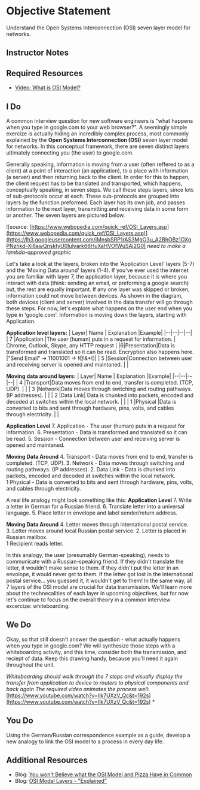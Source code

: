 # Objective Statement
Understand the Open Systems Interconnection (OSI) seven layer model for networks.
  
## Instructor Notes


## Required Resources

- [Video: What is OSI Model?]([https://www.youtube.com/watch?v=Ilk7UXzV_Qc](https://www.youtube.com/watch?v=Ilk7UXzV_Qc))

## I Do

 A common interview question for new software engineers is "what happens when you type in google.com to your web browser?". A seemingly simple exercize is actually hiding an incredibly complex process, most commonly explained by the **Open Systems Interconnection (OSI)** seven layer model for networks. In this conceptual framework, there are seven distinct layers ultimately connecting you (the user) to google.com. 

Generally speaking, information is moving from a user (often reffered to as a client) at a point of interaction (an application), to a place with information (a server) and then returning back to the client. In order for this to happen, the client request has to be translated and transported, which happens, conceptually speaking, in seven steps. We call these steps layers, since lots of sub-protocols occur at each.  These sub-protocols are grouped into layers by the function preformed. Each layer has its own job, and passes information to the next layer, transmitting and receiving data in some form or another. The seven layers are pictured below. 

![source: [https://www.webopedia.com/quick_ref/OSI_Layers.asp](https://www.webopedia.com/quick_ref/OSI_Layers.asp)](https://lh3.googleusercontent.com/iMnsbSRP1rAS3MgO3u_A2BhOBz1OXgPNzhkd-Xi6awQnsktyU0Iulyark66HuXaHVOfWuSAj2G0) *need to make a lambda-approved graphic*
 
Let's take a look at the layers, broken into the 'Application Level' layers (5-7) and the 'Moving Data around' layers (1-4). If you've ever used the internet you are familiar with layer 7, the application layer, because it is where you interact with data (think: sending an email, or preforming a google search) but, the rest are equally important. If any one layer was skipped or broken, information could not move between devices. As shown in the diagram, both devices (client and server) involved in the data transfer will go through these steps. For now, let's explore what happens on the user end when you type in 'google.com'. Information is moving down the layers, starting with Application. 

**Application level layers:** 
| Layer| Name | Explanation |Example|
|--|--|--|--|
| 7 |Application |The user (human) puts in a request for information. | Chrome, Outlook, Skype, any HTTP request |
|6|Presentation|Data is transformed and translated so it can be read. Encryption also happens here. |"Send Email" -> 11001001 -> !@&*()|
| 5 |Session|Connection between user and receiving server is opened and maintaned. | |

**Moving data around layers:** 
| Layer| Name | Explanation |Example|
|--|--|--|--|
| 4 |Transport|Data moves from end to end, transfer is completed. (TCP, UDP). | |
| 3 |Network|Data moves through switching and routing pathways. (IP addresses). | |
| 2 |Data Link| Data is chunked into packets, encoded and decoded at switches within the local network.  | |
| 1 |Physical  |Data is converted to bits and sent through hardware, pins, volts, and cables through electricity.  | |


**Application Level**
 7. Application - The user (human) puts in a request for information.
 6. Presentation - Data is transformed and translated so it can be read.
 5. Session - Connection between user and receiving server is opened and maintaned.

**Moving Data Around**
 4. Transport - Data moves from end to end, transfer is completed. (TCP, UDP).
 3. Network - Data moves through switching and routing pathways. (IP addresses).
 2. Data Link - Data is chunked into packets, encoded and decoded at switches within the local network.  
 1 Physical - Data is converted to bits and sent through hardware, pins, volts, and cables through electricity. 

A real life analogy might look something like this: 
**Application Level**
 7. Write a letter in German for a Russian friend. 
 6. Translate letter into a universal language. 
 5. Place letter in envelope and label sender/return address. 

**Moving Data Around**
 4. Letter moves through international postal service. 
 3. Letter moves around local Russian postal service. 
 2. Letter is placed in Russian mailbox.  
 1 Recipient reads letter.  

In this analogy, the user (presumably German-speaking), needs to communicate with a Russian-speaking friend. If they didn't translate the letter, it wouldn't make sense to them. If they didn't put the letter in an envolope, it would never get to them. If the letter got lost in the international postal service... you guessed it, it wouldn't get to them! In the same way, all 7 layers of the OSI model are crucial for data transmission. We'll learn more about the technecalities of each layer in upcoming objectives, but for now let's continue to focus on the overall theory in a common interview excercize: whiteboarding. 

## We Do
Okay, so that still doesn't answer the question - what actually happens when you type in google.com? We will synthesize those steps with a whiteboarding activity, and this time, consider both the transmission, and reciept of data. Keep this drawing handy, because you'll need it again throughout the unit. 

  *Whiteboarding should walk through the 7 steps and visually display the transfer from application to device to routers to physical components and back again
The required video animates the process well:*[https://www.youtube.com/watch?v=Ilk7UXzV_Qc&t=192s](https://www.youtube.com/watch?v=Ilk7UXzV_Qc&t=192s) *

## You Do
Using the German/Russian correspondence example as a guide, develop a new analogy to link the OSI model to a process in every day life. 


  

## Additional Resources
- Blog: [You won't Believe what the OSI Model and Pizza Have in Common](https://www.versatek.com/blog/you-wont-believe-what-the-osi-model-and-pizza-have-in-common/)
- Blog: [OSI Model Layers - "Explained"](https://medium.com/learn-with-the-lean-programmer/osi-model-layers-explained-ee1d43058c1f)

  


<!--stackedit_data:
eyJoaXN0b3J5IjpbLTY0NTY0NTQ3MiwxNjMzODU4NTQwLDE3OT
YzODM2OTEsMTQwMzY1NjY1MF19
-->